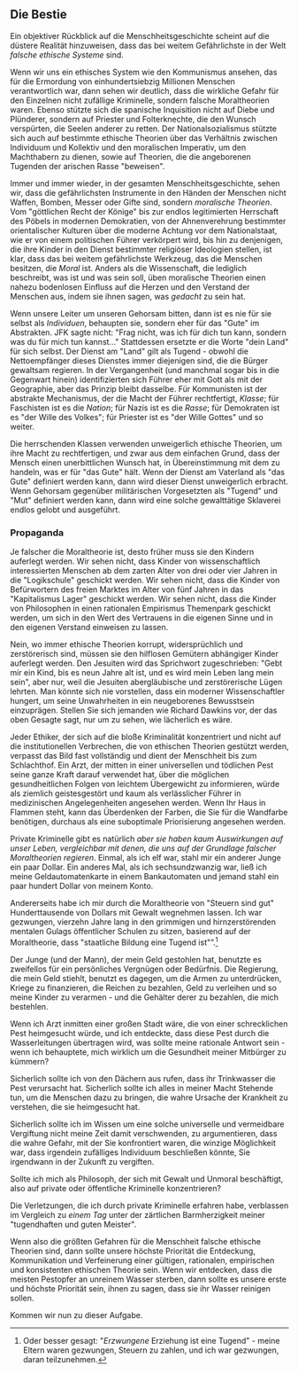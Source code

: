 ## Die Bestie

Ein objektiver Rückblick auf die Menschheitsgeschichte scheint auf die düstere Realität hinzuweisen, dass das bei weitem Gefährlichste in der Welt *falsche ethische Systeme* sind.

Wenn wir uns ein ethisches System wie den Kommunismus ansehen, das für die Ermordung von einhundertsiebzig Millionen Menschen verantwortlich war, dann sehen wir deutlich, dass die wirkliche Gefahr für den Einzelnen nicht zufällige Kriminelle, sondern falsche Moraltheorien waren. Ebenso stützte sich die spanische Inquisition nicht auf Diebe und Plünderer, sondern auf Priester und Folterknechte, die den Wunsch verspürten, die Seelen anderer zu retten. Der Nationalsozialismus stützte sich auch auf bestimmte ethische Theorien über das Verhältnis zwischen Individuum und Kollektiv und den moralischen Imperativ, um den Machthabern zu dienen, sowie auf Theorien, die die angeborenen Tugenden der arischen Rasse "beweisen".

Immer und immer wieder, in der gesamten Menschheitsgeschichte, sehen wir, dass die gefährlichsten Instrumente in den Händen der Menschen nicht Waffen, Bomben, Messer oder Gifte sind, sondern *moralische Theorien*. Vom "göttlichen Recht der Könige" bis zur endlos legitimierten Herrschaft des Pöbels in modernen Demokratien, von der Ahnenverehrung bestimmter orientalischer Kulturen über die moderne Achtung vor dem Nationalstaat, wie er von einem politischen Führer verkörpert wird, bis hin zu denjenigen, die ihre Kinder in den Dienst bestimmter religiöser Ideologien stellen, ist klar, dass das bei weitem gefährlichste Werkzeug, das die Menschen besitzen, die *Moral* ist. Anders als die Wissenschaft, die lediglich beschreibt, was ist und was sein soll, üben moralische Theorien einen nahezu bodenlosen Einfluss auf die Herzen und den Verstand der Menschen aus, indem sie ihnen sagen, was *gedacht* zu sein hat.

Wenn unsere Leiter um unseren Gehorsam bitten, dann ist es nie für sie selbst als *Individuen*, behaupten sie, sondern eher für das "Gute" im Abstrakten. JFK sagte nicht: "Frag nicht, was ich für dich tun kann, sondern was du für mich tun kannst..." Stattdessen ersetzte er die Worte "dein Land" für sich selbst. Der Dienst am "Land" gilt als Tugend - obwohl die Nettoempfänger dieses Dienstes immer diejenigen sind, die die Bürger gewaltsam regieren. In der Vergangenheit (und manchmal sogar bis in die Gegenwart hinein) identifizierten sich Führer eher mit Gott als mit der Geographie, aber das Prinzip bleibt dasselbe. Für Kommunisten ist der abstrakte Mechanismus, der die Macht der Führer rechtfertigt, *Klasse*; für Faschisten ist es die *Nation*; für Nazis ist es die *Rasse*; für Demokraten ist es "der Wille des Volkes"; für Priester ist es "der Wille Gottes" und so weiter.

Die herrschenden Klassen verwenden unweigerlich ethische Theorien, um ihre Macht zu rechtfertigen, und zwar aus dem einfachen Grund, dass der Mensch einen unerbittlichen Wunsch hat, in Übereinstimmung mit dem zu handeln, was er für "das Gute" hält. Wenn der Dienst am Vaterland als "das Gute" definiert werden kann, dann wird dieser Dienst unweigerlich erbracht. Wenn Gehorsam gegenüber militärischen Vorgesetzten als "Tugend" und "Mut" definiert werden kann, dann wird eine solche gewalttätige Sklaverei endlos gelobt und ausgeführt.

### Propaganda

Je falscher die Moraltheorie ist, desto früher muss sie den Kindern auferlegt werden. Wir sehen nicht, dass Kinder von wissenschaftlich interessierten Menschen ab dem zarten Alter von drei oder vier Jahren in die "Logikschule" geschickt werden. Wir sehen nicht, dass die Kinder von Befürwortern des freien Marktes im Alter von fünf Jahren in das "Kapitalismus Lager" geschickt werden. Wir sehen nicht, dass die Kinder von Philosophen in einen rationalen Empirismus Themenpark geschickt werden, um sich in den Wert des Vertrauens in die eigenen Sinne und in den eigenen Verstand einweisen zu lassen.

Nein, wo immer ethische Theorien korrupt, widersprüchlich und zerstörerisch sind, müssen sie den hilflosen Gemütern abhängiger Kinder auferlegt werden. Den Jesuiten wird das Sprichwort zugeschrieben: "Gebt mir ein Kind, bis es neun Jahre alt ist, und es wird mein Leben lang mein sein", aber nur, weil die Jesuiten abergläubische und zerstörerische Lügen lehrten. Man könnte sich nie vorstellen, dass ein moderner Wissenschaftler hungert, um seine Unwahrheiten in ein neugeborenes Bewusstsein einzuprägen. Stellen Sie sich jemanden wie Richard Dawkins vor, der das oben Gesagte sagt, nur um zu sehen, wie lächerlich es wäre.

Jeder Ethiker, der sich auf die bloße Kriminalität konzentriert und nicht auf die institutionellen Verbrechen, die von ethischen Theorien gestützt werden, verpasst das Bild fast vollständig und dient der Menschheit bis zum Schlachthof. Ein Arzt, der mitten in einer universellen und tödlichen Pest seine ganze Kraft darauf verwendet hat, über die möglichen gesundheitlichen Folgen von leichtem Übergewicht zu informieren, würde als ziemlich geistesgestört und kaum als verlässlicher Führer in medizinischen Angelegenheiten angesehen werden. Wenn Ihr Haus in Flammen steht, kann das Überdenken der Farben, die Sie für die Wandfarbe benötigen, durchaus als eine suboptimale Priorisierung angesehen werden.

Private Kriminelle gibt es natürlich *aber sie haben kaum Auswirkungen auf unser Leben, vergleichbar mit denen, die uns auf der Grundlage falscher Moraltheorien regieren*. Einmal, als ich elf war, stahl mir ein anderer Junge ein paar Dollar. Ein anderes Mal, als ich sechsundzwanzig war, ließ ich meine Geldautomatenkarte in einem Bankautomaten und jemand stahl ein paar hundert Dollar von meinem Konto.

Andererseits habe ich mir durch die Moraltheorie von "Steuern sind gut" Hunderttausende von Dollars mit Gewalt wegnehmen lassen. Ich war gezwungen, vierzehn Jahre lang in den grimmigen und hirnzerstörenden mentalen Gulags öffentlicher Schulen zu sitzen, basierend auf der Moraltheorie, dass "staatliche Bildung eine Tugend ist"”.[^12]

Der Junge (und der Mann), der mein Geld gestohlen hat, benutzte es zweifellos für ein persönliches Vergnügen oder Bedürfnis. Die Regierung, die mein Geld stiehlt, benutzt es dagegen, um die Armen zu unterdrücken, Kriege zu finanzieren, die Reichen zu bezahlen, Geld zu verleihen und so meine Kinder zu verarmen - und die Gehälter derer zu bezahlen, die mich bestehlen.

Wenn ich Arzt inmitten einer großen Stadt wäre, die von einer schrecklichen Pest heimgesucht würde, und ich entdeckte, dass diese Pest durch die Wasserleitungen übertragen wird, was sollte meine rationale Antwort sein - wenn ich behauptete, mich wirklich um die Gesundheit meiner Mitbürger zu kümmern?

Sicherlich sollte ich von den Dächern aus rufen, dass ihr Trinkwasser die Pest verursacht hat. Sicherlich sollte ich alles in meiner Macht Stehende tun, um die Menschen dazu zu bringen, die wahre Ursache der Krankheit zu verstehen, die sie heimgesucht hat.

Sicherlich sollte ich im Wissen um eine solche universelle und vermeidbare Vergiftung nicht meine Zeit damit verschwenden, zu argumentieren, dass die wahre Gefahr, mit der Sie konfrontiert waren, die winzige Möglichkeit war, dass irgendein zufälliges Individuum beschließen könnte, Sie irgendwann in der Zukunft zu vergiften.

Sollte ich mich als Philosoph, der sich mit Gewalt und Unmoral beschäftigt, also auf private oder öffentliche Kriminelle konzentrieren?

Die Verletzungen, die ich durch private Kriminelle erfahren habe, verblassen im Vergleich zu *einem Tag* unter der zärtlichen Barmherzigkeit meiner "tugendhaften und guten Meister".

Wenn also die größten Gefahren für die Menschheit falsche ethische Theorien sind, dann sollte unsere höchste Priorität die Entdeckung, Kommunikation und Verfeinerung einer gültigen, rationalen, empirischen und konsistenten ethischen Theorie sein. Wenn wir entdecken, dass die meisten Pestopfer an unreinem Wasser sterben, dann sollte es unsere erste und höchste Priorität sein, ihnen zu sagen, dass sie ihr Wasser reinigen sollen.

Kommen wir nun zu dieser Aufgabe.

[^12]: Oder besser gesagt: "*Erzwungene* Erziehung ist eine Tugend" - meine Eltern waren gezwungen, Steuern zu zahlen, und ich war gezwungen, daran teilzunehmen.
